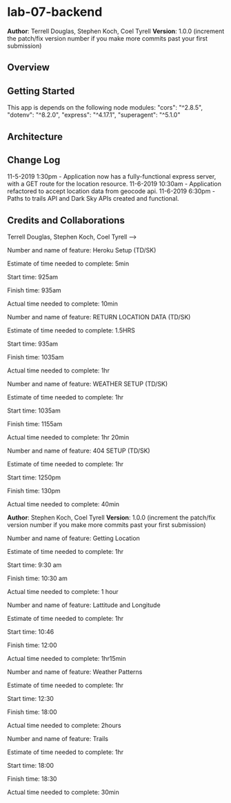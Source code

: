 # lab-07-backend
**Author**: Terrell Douglas, Stephen Koch, Coel Tyrell
**Version**: 1.0.0 (increment the patch/fix version number if you make more commits past your first submission)

## Overview
<!-- Provide a high level overview of what this application is and why you are building it, beyond the fact that it's an assignment for this class. (i.e. What's your problem domain?) -->

## Getting Started
<!-- What are the steps that a user must take in order to build this app on their own machine and get it running? -->
This app is depends on the following node modules:
    "cors": "^2.8.5",
    "dotenv": "^8.2.0",
    "express": "^4.17.1",
    "superagent": "^5.1.0"
## Architecture
<!-- Provide a detailed description of the application design. What technologies (languages, libraries, etc) you're using, and any other relevant design information. -->

## Change Log
11-5-2019 1:30pm - Application now has a fully-functional express server, with a GET route for the location resource.
11-6-2019 10:30am - Application refactored to accept location data from geocode api.
11-6-2019 6:30pm - Paths to trails API and Dark Sky APIs created and functional.

## Credits and Collaborations
Terrell Douglas, Stephen Koch, Coel Tyrell
-->

Number and name of feature: Heroku Setup (TD/SK)

Estimate of time needed to complete: 5min

Start time: 925am

Finish time: 935am

Actual time needed to complete: 10min



Number and name of feature: RETURN LOCATION DATA (TD/SK)

Estimate of time needed to complete: 1.5HRS

Start time: 935am

Finish time: 1035am

Actual time needed to complete: 1hr


Number and name of feature: WEATHER SETUP (TD/SK)

Estimate of time needed to complete: 1hr

Start time: 1035am

Finish time: 1155am

Actual time needed to complete: 1hr 20min


Number and name of feature: 404 SETUP (TD/SK)

Estimate of time needed to complete: 1hr

Start time: 1250pm

Finish time: 130pm

Actual time needed to complete: 40min

<!-- LAB 07 APIs -->
**Author**: Stephen Koch, Coel Tyrell
**Version**: 1.0.0 (increment the patch/fix version number if you make more commits past your first submission)

Number and name of feature: Getting Location

Estimate of time needed to complete: 1hr

Start time: 9:30 am

Finish time: 10:30 am

Actual time needed to complete: 1 hour


Number and name of feature: Lattitude and Longitude

Estimate of time needed to complete: 1hr

Start time: 10:46

Finish time: 12:00

Actual time needed to complete: 1hr15min



Number and name of feature: Weather Patterns

Estimate of time needed to complete: 1hr

Start time: 12:30

Finish time: 18:00

Actual time needed to complete: 2hours



Number and name of feature: Trails

Estimate of time needed to complete: 1hr

Start time: 18:00

Finish time: 18:30

Actual time needed to complete: 30min
